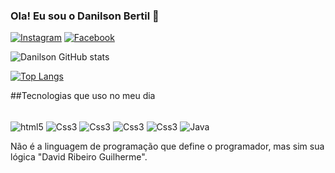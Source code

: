 ### Ola! Eu sou o Danilson Bertil 🤖

[![Instagram](https://img.shields.io/badge/Instagram-E4405F?style=for-the-badge&logo=instagram&logoColor=white)](https://www.instagram.com/)
[![Facebook](	https://img.shields.io/badge/Facebook-1877F2?style=for-the-badge&logo=facebook&logoColor=white)](https://web.facebook.com/?_rdc=1&_rdr)

![Danilson GitHub stats](https://github-readme-stats.vercel.app/api?username=danilson13&show_icons=true&theme=dracula)

[![Top Langs](https://github-readme-stats.vercel.app/api/top-langs/?username=danilson13)](https://github.com/anuraghazra/github-readme-stats)

##Tecnologias que uso no meu dia

<div style="display: inline-block"><br/>
  <img align="center" alt="html5" src="https://img.shields.io/badge/HTML5-E34F26?style=for-the-badge&logo=html5&logoColor=white"/>
  <img align="center" alt="Css3" src="https://img.shields.io/badge/CSS3-1572B6?style=for-the-badge&logo=css3&logoColor=white"/>
  <img align="center" alt="Css3" src="https://img.shields.io/badge/JavaScript-323330?style=for-the-badge&logo=javascript&logoColor=F7DF1E"/>
  <img align="center" alt="Css3" src="https://img.shields.io/badge/PHP-777BB4?style=for-the-badge&logo=php&logoColor=white"/>
    <img align="center" alt="Css3" src="https://img.shields.io/badge/Bootstrap-563D7C?style=for-the-badge&logo=bootstrap&logoColor=white"/>
    <img align="center" alt="Java" src="https://img.shields.io/badge/Java-ED8B00?style=for-the-badge&logo=openjdk&logoColor=white"/>
</div><br/>


Não é a linguagem de programação que define o programador, mas sim sua lógica "David Ribeiro Guilherme".

